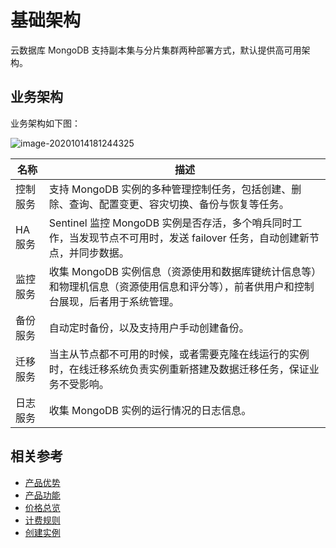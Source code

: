 # 基础架构

云数据库 MongoDB 支持副本集与分片集群两种部署方式，默认提供高可用架构。

## 业务架构
业务架构如下图：

![image-20201014181244325](../../../../../image/mongodb/mongo-000.png)


| 名称     | 描述                                                         |
| -------- | ------------------------------------------------------------ |
| 控制服务 | 支持 MongoDB 实例的多种管理控制任务，包括创建、删除、查询、配置变更、容灾切换、备份与恢复等任务。 |
| HA服务   | Sentinel 监控 MongoDB 实例是否存活，多个哨兵同时工作，当发现节点不可用时，发送 failover 任务，自动创建新节点，并同步数据。 |
| 监控服务 | 收集 MongoDB 实例信息（资源使用和数据库键统计信息等）和物理机信息（资源使用信息和评分等），前者供用户和控制台展现，后者用于系统管理。 |
| 备份服务 | 自动定时备份，以及支持用户手动创建备份。                     |
| 迁移服务 | 当主从节点都不可用的时候，或者需要克隆在线运行的实例时，在线迁移系统负责实例重新搭建及数据迁移任务，保证业务不受影响。 |
| 日志服务 | 收集 MongoDB 实例的运行情况的日志信息。                      |

## 相关参考

- [产品优势](../Introduction/Benefits.md)
- [产品功能](../Introduction/Features.md)
- [价格总览](../Pricing/Price-Overview.md)
- [计费规则](../Pricing/Billing-Rules.md)
- [创建实例](../Getting-Started/Create-Instance.md)
